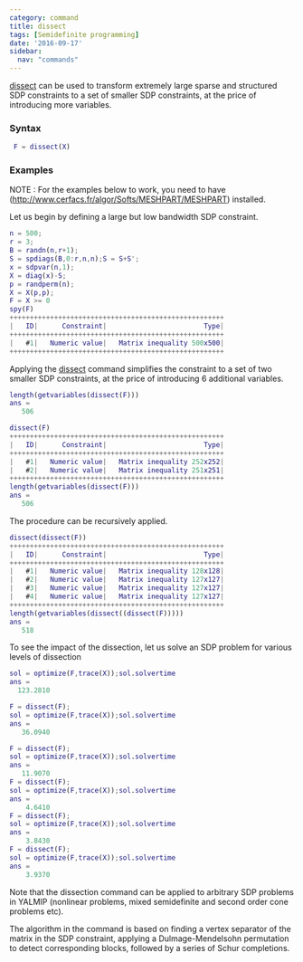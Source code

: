 ```yaml
---
category: command
title: dissect
tags: [Semidefinite programming]
date: '2016-09-17'
sidebar:
  nav: "commands"
---
```


[dissect](/command/dissect) can be used to transform extremely large sparse and structured SDP constraints to a set of smaller SDP constraints, at the price of introducing more variables.

### Syntax

````matlab
 F = dissect(X)
````

### Examples

NOTE : For the examples below to work, you need to have (http://www.cerfacs.fr/algor/Softs/MESHPART/MESHPART) installed.

Let us begin by defining a large but low bandwidth SDP constraint.

````matlab
n = 500;
r = 3;
B = randn(n,r+1);
S = spdiags(B,0:r,n,n);S = S+S';
x = sdpvar(n,1);
X = diag(x)-S;
p = randperm(n);
X = X(p,p);
F = X >= 0
spy(F)
+++++++++++++++++++++++++++++++++++++++++++++++++++++
|   ID|      Constraint|                        Type|
+++++++++++++++++++++++++++++++++++++++++++++++++++++
|   #1|   Numeric value|   Matrix inequality 500x500|
+++++++++++++++++++++++++++++++++++++++++++++++++++++
````

Applying the [dissect](/command/dissect) command simplifies the constraint to a set of two smaller SDP constraints, at the price of introducing 6 additional variables.

````matlab
length(getvariables(dissect(F)))
ans =
   506

dissect(F)
+++++++++++++++++++++++++++++++++++++++++++++++++++++
|   ID|      Constraint|                        Type|
+++++++++++++++++++++++++++++++++++++++++++++++++++++
|   #1|   Numeric value|   Matrix inequality 252x252|
|   #2|   Numeric value|   Matrix inequality 251x251|
+++++++++++++++++++++++++++++++++++++++++++++++++++++
length(getvariables(dissect(F)))
ans =
   506
````  

The procedure can be recursively applied.

````matlab
dissect(dissect(F))
+++++++++++++++++++++++++++++++++++++++++++++++++++++
|   ID|      Constraint|                        Type|
+++++++++++++++++++++++++++++++++++++++++++++++++++++
|   #1|   Numeric value|   Matrix inequality 128x128|
|   #2|   Numeric value|   Matrix inequality 127x127|
|   #3|   Numeric value|   Matrix inequality 127x127|
|   #4|   Numeric value|   Matrix inequality 127x127|
+++++++++++++++++++++++++++++++++++++++++++++++++++++
length(getvariables(dissect((dissect(F)))))
ans =
   518
````

To see the impact of the dissection, let us solve an SDP problem for various levels of dissection

````matlab
sol = optimize(F,trace(X));sol.solvertime
ans =
  123.2810

F = dissect(F);
sol = optimize(F,trace(X));sol.solvertime
ans =
   36.0940

F = dissect(F);
sol = optimize(F,trace(X));sol.solvertime
ans =
   11.9070
F = dissect(F);
sol = optimize(F,trace(X));sol.solvertime
ans =
    4.6410
F = dissect(F);
sol = optimize(F,trace(X));sol.solvertime
ans =
    3.8430
F = dissect(F);
sol = optimize(F,trace(X));sol.solvertime
ans =
    3.9370
````

Note that the dissection command can be applied to arbitrary SDP problems in YALMIP (nonlinear problems, mixed semidefinite and second order cone problems etc).

The algorithm in the command is based on finding a vertex separator of the matrix in the SDP constraint, applying a Dulmage-Mendelsohn permutation to detect corresponding blocks, followed by a series of Schur completions.
